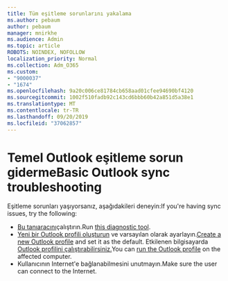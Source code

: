 ```yaml
---
title: Tüm eşitleme sorunlarını yakalama
ms.author: pebaum
author: pebaum
manager: mnirkhe
ms.audience: Admin
ms.topic: article
ROBOTS: NOINDEX, NOFOLLOW
localization_priority: Normal
ms.collection: Adm_O365
ms.custom:
- "9000037"
- "1674"
ms.openlocfilehash: 9a20c006ce81784cb658aad01cfee94690bf4120
ms.sourcegitcommit: 1002f510fadb92c143cd6bbb60b42a851d5a38e1
ms.translationtype: MT
ms.contentlocale: tr-TR
ms.lasthandoff: 09/20/2019
ms.locfileid: "37062857"
---
```

# <a name="basic-outlook-sync-troubleshooting"></a><span data-ttu-id="68aa6-102">Temel Outlook eşitleme sorun giderme</span><span class="sxs-lookup"><span data-stu-id="68aa6-102">Basic Outlook sync troubleshooting</span></span>

<span data-ttu-id="68aa6-103">Eşitleme sorunları yaşıyorsanız, aşağıdakileri deneyin:</span><span class="sxs-lookup"><span data-stu-id="68aa6-103">If you're having sync issues, try the following:</span></span>

- <span data-ttu-id="68aa6-104">[Bu tanıaracını](https://aka.ms/sara-outlooksendreceive)çalıştırın.</span><span class="sxs-lookup"><span data-stu-id="68aa6-104">Run [this diagnostic tool](https://aka.ms/sara-outlooksendreceive).</span></span>
- <span data-ttu-id="68aa6-105">[Yeni bir Outlook profili oluşturun](https://support.office.com/article/f544c1ba-3352-4b3b-be0b-8d42a540459d) ve varsayılan olarak ayarlayın.</span><span class="sxs-lookup"><span data-stu-id="68aa6-105">[Create a new Outlook profile](https://support.office.com/article/f544c1ba-3352-4b3b-be0b-8d42a540459d) and set it as the default.</span></span> <span data-ttu-id="68aa6-106">Etkilenen bilgisayarda [Outlook profilini çalıştırabilirsiniz.](https://aka.ms/SaRA-OutlookSetupProfile)</span><span class="sxs-lookup"><span data-stu-id="68aa6-106">You can [run the Outlook profile](https://aka.ms/SaRA-OutlookSetupProfile) on the affected computer.</span></span>
- <span data-ttu-id="68aa6-107">Kullanıcının Internet'e bağlanabilmesini unutmayın.</span><span class="sxs-lookup"><span data-stu-id="68aa6-107">Make sure the user can connect to the Internet.</span></span> 